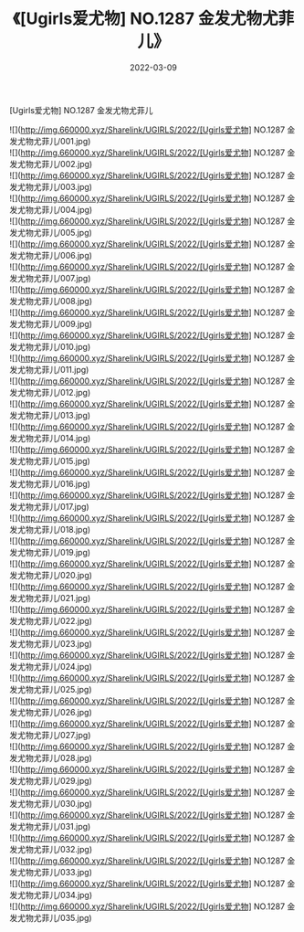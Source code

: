 ﻿---
layout: post
title:  《[Ugirls爱尤物] NO.1287 金发尤物尤菲儿》
date:   2022-03-09
img: http://img.660000.xyz/Sharelink/UGIRLS/2022/[Ugirls爱尤物] NO.1287 金发尤物尤菲儿/000.jpg
categories: [美女, 清纯, 唯美]
---

[Ugirls爱尤物] NO.1287 金发尤物尤菲儿

 ![](http://img.660000.xyz/Sharelink/UGIRLS/2022/[Ugirls爱尤物] NO.1287 金发尤物尤菲儿/001.jpg) <br>![](http://img.660000.xyz/Sharelink/UGIRLS/2022/[Ugirls爱尤物] NO.1287 金发尤物尤菲儿/002.jpg) <br>![](http://img.660000.xyz/Sharelink/UGIRLS/2022/[Ugirls爱尤物] NO.1287 金发尤物尤菲儿/003.jpg) <br>![](http://img.660000.xyz/Sharelink/UGIRLS/2022/[Ugirls爱尤物] NO.1287 金发尤物尤菲儿/004.jpg) <br>![](http://img.660000.xyz/Sharelink/UGIRLS/2022/[Ugirls爱尤物] NO.1287 金发尤物尤菲儿/005.jpg) <br>![](http://img.660000.xyz/Sharelink/UGIRLS/2022/[Ugirls爱尤物] NO.1287 金发尤物尤菲儿/006.jpg) <br>![](http://img.660000.xyz/Sharelink/UGIRLS/2022/[Ugirls爱尤物] NO.1287 金发尤物尤菲儿/007.jpg) <br>![](http://img.660000.xyz/Sharelink/UGIRLS/2022/[Ugirls爱尤物] NO.1287 金发尤物尤菲儿/008.jpg) <br>![](http://img.660000.xyz/Sharelink/UGIRLS/2022/[Ugirls爱尤物] NO.1287 金发尤物尤菲儿/009.jpg) <br>![](http://img.660000.xyz/Sharelink/UGIRLS/2022/[Ugirls爱尤物] NO.1287 金发尤物尤菲儿/010.jpg) <br>![](http://img.660000.xyz/Sharelink/UGIRLS/2022/[Ugirls爱尤物] NO.1287 金发尤物尤菲儿/011.jpg) <br>![](http://img.660000.xyz/Sharelink/UGIRLS/2022/[Ugirls爱尤物] NO.1287 金发尤物尤菲儿/012.jpg) <br>![](http://img.660000.xyz/Sharelink/UGIRLS/2022/[Ugirls爱尤物] NO.1287 金发尤物尤菲儿/013.jpg) <br>![](http://img.660000.xyz/Sharelink/UGIRLS/2022/[Ugirls爱尤物] NO.1287 金发尤物尤菲儿/014.jpg) <br>![](http://img.660000.xyz/Sharelink/UGIRLS/2022/[Ugirls爱尤物] NO.1287 金发尤物尤菲儿/015.jpg) <br>![](http://img.660000.xyz/Sharelink/UGIRLS/2022/[Ugirls爱尤物] NO.1287 金发尤物尤菲儿/016.jpg) <br>![](http://img.660000.xyz/Sharelink/UGIRLS/2022/[Ugirls爱尤物] NO.1287 金发尤物尤菲儿/017.jpg) <br>![](http://img.660000.xyz/Sharelink/UGIRLS/2022/[Ugirls爱尤物] NO.1287 金发尤物尤菲儿/018.jpg) <br>![](http://img.660000.xyz/Sharelink/UGIRLS/2022/[Ugirls爱尤物] NO.1287 金发尤物尤菲儿/019.jpg) <br>![](http://img.660000.xyz/Sharelink/UGIRLS/2022/[Ugirls爱尤物] NO.1287 金发尤物尤菲儿/020.jpg) <br>![](http://img.660000.xyz/Sharelink/UGIRLS/2022/[Ugirls爱尤物] NO.1287 金发尤物尤菲儿/021.jpg) <br>![](http://img.660000.xyz/Sharelink/UGIRLS/2022/[Ugirls爱尤物] NO.1287 金发尤物尤菲儿/022.jpg) <br>![](http://img.660000.xyz/Sharelink/UGIRLS/2022/[Ugirls爱尤物] NO.1287 金发尤物尤菲儿/023.jpg) <br>![](http://img.660000.xyz/Sharelink/UGIRLS/2022/[Ugirls爱尤物] NO.1287 金发尤物尤菲儿/024.jpg) <br>![](http://img.660000.xyz/Sharelink/UGIRLS/2022/[Ugirls爱尤物] NO.1287 金发尤物尤菲儿/025.jpg) <br>![](http://img.660000.xyz/Sharelink/UGIRLS/2022/[Ugirls爱尤物] NO.1287 金发尤物尤菲儿/026.jpg) <br>![](http://img.660000.xyz/Sharelink/UGIRLS/2022/[Ugirls爱尤物] NO.1287 金发尤物尤菲儿/027.jpg) <br>![](http://img.660000.xyz/Sharelink/UGIRLS/2022/[Ugirls爱尤物] NO.1287 金发尤物尤菲儿/028.jpg) <br>![](http://img.660000.xyz/Sharelink/UGIRLS/2022/[Ugirls爱尤物] NO.1287 金发尤物尤菲儿/029.jpg) <br>![](http://img.660000.xyz/Sharelink/UGIRLS/2022/[Ugirls爱尤物] NO.1287 金发尤物尤菲儿/030.jpg) <br>![](http://img.660000.xyz/Sharelink/UGIRLS/2022/[Ugirls爱尤物] NO.1287 金发尤物尤菲儿/031.jpg) <br>![](http://img.660000.xyz/Sharelink/UGIRLS/2022/[Ugirls爱尤物] NO.1287 金发尤物尤菲儿/032.jpg) <br>![](http://img.660000.xyz/Sharelink/UGIRLS/2022/[Ugirls爱尤物] NO.1287 金发尤物尤菲儿/033.jpg) <br>![](http://img.660000.xyz/Sharelink/UGIRLS/2022/[Ugirls爱尤物] NO.1287 金发尤物尤菲儿/034.jpg) <br>![](http://img.660000.xyz/Sharelink/UGIRLS/2022/[Ugirls爱尤物] NO.1287 金发尤物尤菲儿/035.jpg) <br>